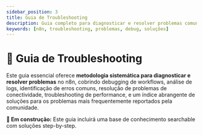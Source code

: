 ```yaml
---
sidebar_position: 3
title: Guia de Troubleshooting
description: Guia completo para diagnosticar e resolver problemas comuns no n8n
keywords: [n8n, troubleshooting, problemas, debug, soluções]
---
```


# 🔧 Guia de Troubleshooting

Este guia essencial oferece **metodologia sistemática para diagnosticar e resolver problemas** no n8n, cobrindo debugging de workflows, análise de logs, identificação de erros comuns, resolução de problemas de conectividade, troubleshooting de performance, e um índice abrangente de soluções para os problemas mais frequentemente reportados pela comunidade.

**🔄 Em construção:** Este guia incluirá uma base de conhecimento searchable com soluções step-by-step.
